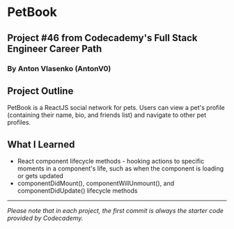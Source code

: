 # PetBook
## Project #46 from Codecademy's Full Stack Engineer Career Path
### By Anton Vlasenko (AntonV0)  
## Project Outline
PetBook is a ReactJS social network for pets. Users can view a pet's profile (containing their name, bio, and friends list) and navigate to other pet profiles. 
## What I Learned
  - React component lifecycle methods - hooking actions to specific moments in a component's life, such as when the component is loading or gets updated
  - componentDidMount(), componentWillUnmount(), and componentDidUpdate() lifecycle methods
***
*Please note that in each project, the first commit is always the starter code provided by Codecademy.*
